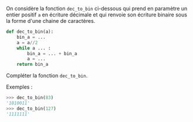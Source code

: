 On considère la fonction `dec_to_bin` ci-dessous qui prend en paramètre un entier positif `a` en écriture décimale et qui renvoie son écriture binaire sous la forme d'une chaine de caractères.

```python linenums='1'
def dec_to_bin(a):
    bin_a = ...
    a = a//2
    while a ... :
        bin_a = ... + bin_a
        a = ...
    return bin_a
```
Compléter la fonction `dec_to_bin`.

Exemples :
```python
>>> dec_to_bin(83)
'1010011'
>>> dec_to_bin(127)
'1111111'
```